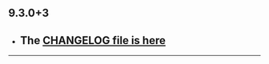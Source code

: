 ## 9.3.0+3

- ## The [CHANGELOG file is here](https://flutter-sound.canardoux.xyz/changelog.html)

-----------------------------------------------------------------------------------------------------------------------------------
